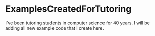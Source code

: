 # ExamplesCreatedForTutoring

I've been tutoring students in computer science for 40 years. I will be adding all new example code that I create here.
